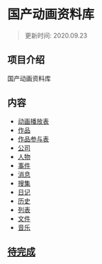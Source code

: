 # 国产动画资料库
>更新时间: 2020.09.23
## 项目介绍
国产动画资料库  
## 内容
* [动画播放表](./data/动画播放表.md)
* [作品](./data/作品.md)
* [作品参与表](./data/作品参与表.md)
* [公司](./data/公司.md)
* [人物](./data/人物.md)
* [事件](./data/事件.md)
* [消息](./data/消息.md)
* [搜集](./data/搜集.md)
* [日记](./data/日记.md)
* [历史](./data/历史.md)
* [列表](./data/列表.md)
* [文件](./data/文件.md)
* [音乐](./data/音乐.md)
## [待完成](./data/待完成.md)

